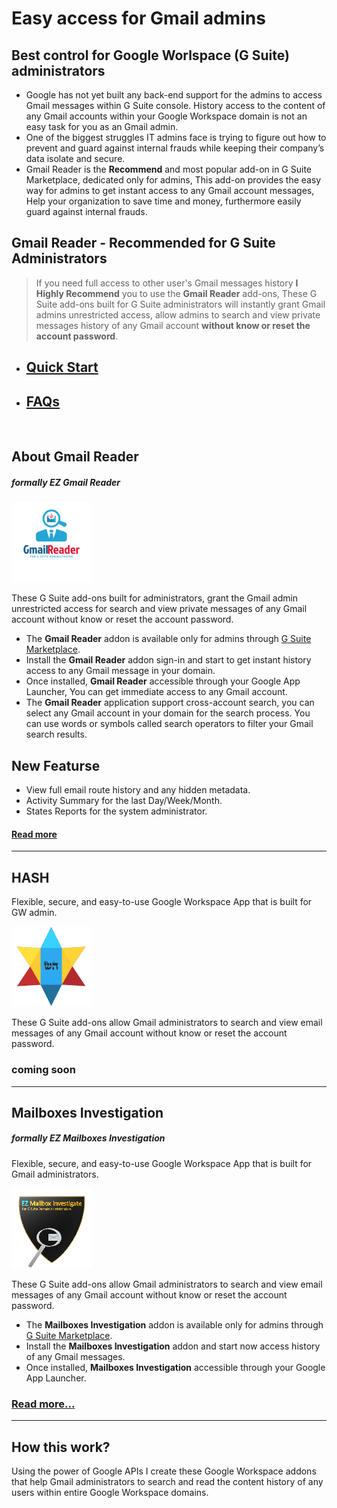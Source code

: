 # Easy access for Gmail admins
## Best control for Google Worlspace (G Suite) administrators
+ Google has not yet built any back-end support for the admins to access Gmail messages within G Suite console. History access to the content of any Gmail accounts within your Google Workspace domain is not an easy task for you as an Gmail admin.
 + One of the biggest struggles IT admins face is trying to figure out how to prevent and guard against internal frauds while keeping their company’s data isolate and secure. 
 + Gmail Reader is the __Recommend__ and most popular add-on in G Suite Marketplace, dedicated only for admins, This add-on provides the easy way for admins to get instant access to any Gmail account messages, Help your organization to save time and money, furthermore easily guard against internal frauds.

## __Gmail Reader__ - Recommended for G Suite Administrators
 > If you need full access to other user's Gmail messages history __I Highly Recommend__ you to use the __Gmail Reader__ add-ons, These G Suite add-ons built for G Suite administrators will instantly grant Gmail admins unrestricted access, allow admins to search and view private messages history of any Gmail account __without know or reset the account password__. 

 + ## __[Quick Start](apps/gmail-reader/index.md#quick-start)__

 + ## __[FAQs](faqs.md)__

<br />

## About __Gmail Reader__ 
##### formally EZ Gmail Reader 
<img alt="instant history access to any Gmail account" title="Gmail Reader app logo" src="imgs/gmail-reader128x128.png" />

These G Suite add-ons built for administrators, grant the Gmail admin unrestricted access for search and view private messages of any Gmail account without know or reset the account password.

+ The __Gmail Reader__ addon is available only for admins through <a href="https://gsuite.google.com/marketplace/app/ez_gmail_reader/1060242446754" target="_blank">G Suite Marketplace</a>.
+ Install the __Gmail Reader__ addon sign-in and start to get instant history access to any Gmail message in your domain.
+ Once installed, __Gmail Reader__ accessible through your Google App Launcher, You can get immediate access to any Gmail account.
+ The __Gmail Reader__ application support cross-account search, you can select any Gmail account in your domain for the search process. You can use words or symbols called search operators to filter your Gmail search results.



## New Featurse
+ View full email route history and any hidden metadata.
+ Activity Summary for the last Day/Week/Month.
+ States Reports for the system administrator.

#### __[Read more](apps/gmail-reader/index.md)__

* * *

## HASH
Flexible, secure, and easy-to-use Google Workspace App that is built for GW admin.

<img alt="instant history access to any Gmail account" title="hash app logo" src="imgs/logo-128x128_hash.png" />

These G Suite add-ons allow Gmail administrators to search and view email messages of any Gmail account without know or reset the account password.

### coming soon

* * *

## Mailboxes Investigation
##### formally EZ Mailboxes Investigation
Flexible, secure, and easy-to-use Google Workspace App that is built for Gmail administrators.

<img alt="instant history access to any Gmail account" title="Mailboxes Investigation app logo" src="imgs/ez-admin-logo_128x128.png" />

These G Suite add-ons allow Gmail administrators to search and view email messages of any Gmail account without know or reset the account password.

+ The __Mailboxes Investigation__ addon is available only for admins through <a href="https://workspace.google.com/marketplace/app/ez_mailboxes_investigation/647832824487" target="_blank">G Suite Marketplace</a>.
+ Install the __Mailboxes Investigation__ addon and start now access history of any Gmail messages.
+ Once installed, __Mailboxes Investigation__ accessible through your Google App Launcher.

### __[Read more...](https://www.ez-admintools.com)__

* * *

## How this work?
Using the power of Google APIs I create these Google Workspace addons that help Gmail administrators to search and read the content history of any users within entire Google Workspace domains.